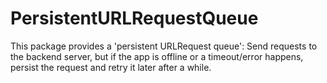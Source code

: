 # PersistentURLRequestQueue

This package provides a 'persistent URLRequest queue': Send requests to the backend server, but if the app is offline or a timeout/error happens, persist the request and retry it later after a while.
